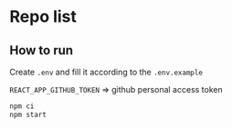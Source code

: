 # Repo list

## How to run

Create `.env` and fill it according to the `.env.example` 

`REACT_APP_GITHUB_TOKEN` => github personal access token

```bash
npm ci
npm start
```
